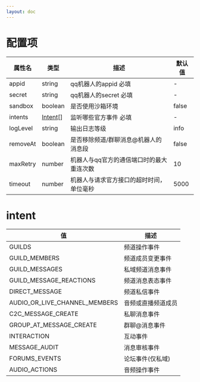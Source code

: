 ```yaml
---
layout: doc
---
```


# 配置项

| 属性名      | 类型                  | 描述                                    | 默认值   |
|----------|---------------------|---------------------------------------|-------|
| appid    | string              | qq机器人的appid 必填                        | -     |
| secret   | string              | qq机器人的secret 必填                       | -     |
| sandbox  | boolean             | 是否使用沙箱环境                              | false |
| intents  | [Intent](#intent)[] | 监听哪些官方事件 必填   | -     |
| logLevel | string              | 输出日志等级                                | info  |
| removeAt | boolean             | 是否移除频道/群聊消息@机器人的消息段                   | false |
| maxRetry | number              | 机器人与qq官方的通信端口时的最大重连次数                 | 10    |
| timeout  | number              | 机器人与请求官方接口的超时时间，单位毫秒                  | 5000  |

# intent

| 值                             | 描述        |
|-------------------------------|-----------|
| GUILDS                        | 频道操作事件    |
| GUILD_MEMBERS                 | 频道成员变更事件  |
| GUILD_MESSAGES                | 私域频道消息事件  |
| GUILD_MESSAGE_REACTIONS       | 频道消息表态事件  |
| DIRECT_MESSAGE                | 频道私信事件    |
| AUDIO_OR_LIVE_CHANNEL_MEMBERS | 音频或直播频道成员 |
| C2C_MESSAGE_CREATE            | 私聊消息事件    |
| GROUP_AT_MESSAGE_CREATE       | 群聊@消息事件   |
| INTERACTION                   | 互动事件      |
| MESSAGE_AUDIT                 | 消息审核事件    |
| FORUMS_EVENTS                 | 论坛事件(仅私域) |
| AUDIO_ACTIONS                 | 音频操作事件    |


